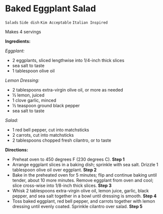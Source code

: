 # Baked Eggplant Salad

`Salads` `Side dish` `Kim Acceptable` `Italian Inspired`

Makes 4 servings

**Ingredients:**

_Eggplant:_

- 2 eggplants, sliced lengthwise into 1/4-inch thick slices 
- sea salt to taste 
- 1 tablespoon olive oil 

_Lemon Dressing:_

- 2 tablespoons extra-virgin olive oil, or more as needed 
- ½ lemon, juiced 
- 1 clove garlic, minced 
- ½ teaspoon ground black pepper 
- sea salt to taste 

_Salad:_

- 1 red bell pepper, cut into matchsticks 
- 2 carrots, cut into matchsticks 
- 2 tablespoons chopped fresh cilantro, or to taste

**Directions:**

- Preheat oven to 450 degrees F (230 degrees C).
    **Step 1**
- Arrange eggplant slices in a baking dish; sprinkle with sea salt. Drizzle 1 tablespoon olive oil over eggplant.
    **Step 2**
- Bake in the preheated oven for 5 minutes; flip and continue baking until tender, about 10 more minutes. Remove eggplant from oven and cool; slice cross-wise into 1/8-inch thick slices.
    **Step 3**
- Whisk 2 tablespoons extra-virgin olive oil, lemon juice, garlic, black pepper, and sea salt together in a bowl until dressing is smooth.
    **Step 4**
- Toss baked eggplant, red bell pepper, and carrots together with lemon dressing until evenly coated. Sprinkle cilantro over salad.
    **Step 5**
